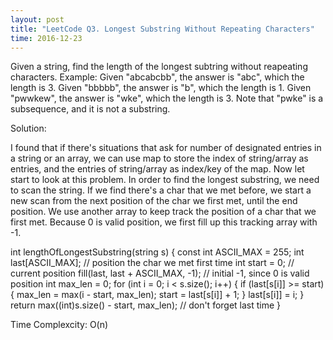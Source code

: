 ```yaml
---
layout: post
title: "LeetCode Q3. Longest Substring Without Repeating Characters"
time: 2016-12-23
---
```

Given a string, find the length of the longest subtring without reapeating characters.
Example:
Given "abcabcbb", the answer is "abc", which the length is 3.
Given "bbbbb", the answer is "b", which the length is 1.
Given "pwwkew", the answer is "wke", which the length is 3.
Note that "pwke" is a subsequence, and it is not a substring.

Solution:

I found that if there's situations that ask for number of designated entries in a string or an array,
we can use map to store the index of string/array as entries, and the entries of string/array as index/key
of the map.
Now let start to look at this problem.
In order to find the longest substring, we need to scan the string. 
If we find there's a char that we met before, we start a new scan from the next position of the char we first met, 
until the end position.
We use another array to keep track the position of a char that we first met. Because 0 is valid position, we first
fill up this tracking array with -1. 

int lengthOfLongestSubstring(string s) 
{
    const int ASCII_MAX = 255;
    int last[ASCII_MAX]; // position the char we met first time
    int start = 0; // current position
    fill(last, last + ASCII_MAX, -1); // initial -1, since 0 is valid position
    int max_len = 0;
    for (int i = 0; i < s.size(); i++) 
    {
        if (last[s[i]] >= start) 
        {
            max_len = max(i - start, max_len);
            start = last[s[i]] + 1;
        }
        last[s[i]] = i;
    }
    return max((int)s.size() - start, max_len); // don't forget last time
}

Time Complexcity:   O(n)
